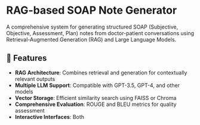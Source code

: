 # RAG-based SOAP Note Generator

A comprehensive system for generating structured SOAP (Subjective, Objective, Assessment, Plan) notes from doctor-patient conversations using Retrieval-Augmented Generation (RAG) and Large Language Models.

## 🎯 Features

- **RAG Architecture**: Combines retrieval and generation for contextually relevant outputs
- **Multiple LLM Support**: Compatible with GPT-3.5, GPT-4, and other models
- **Vector Storage**: Efficient similarity search using FAISS or Chroma
- **Comprehensive Evaluation**: ROUGE and BLEU metrics for quality assessment
- **Interactive Interfaces**: Both
